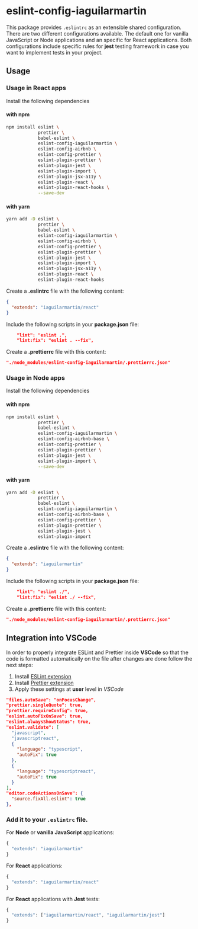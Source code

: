# eslint-config-iaguilarmartin

This package provides `.eslintrc` as an extensible shared configuration. There
are two different configurations available. The default one for vanilla
JavaScript or Node applications and an specific for React applications. Both
configurations include specific rules for **jest** testing framework in case you
want to implement tests in your project.

## Usage

### Usage in React apps

Install the following dependencies

#### with npm

```bash
npm install eslint \
            prettier \
            babel-eslint \
            eslint-config-iaguilarmartin \
            eslint-config-airbnb \
            eslint-config-prettier \
            eslint-plugin-prettier \
            eslint-plugin-jest \
            eslint-plugin-import \
            eslint-plugin-jsx-a11y \
            eslint-plugin-react \
            eslint-plugin-react-hooks \
            --save-dev
```

#### with yarn

```bash
yarn add -D eslint \
            prettier \
            babel-eslint \
            eslint-config-iaguilarmartin \
            eslint-config-airbnb \
            eslint-config-prettier \
            eslint-plugin-prettier \
            eslint-plugin-jest \
            eslint-plugin-import \
            eslint-plugin-jsx-a11y \
            eslint-plugin-react \
            eslint-plugin-react-hooks
```

Create a **.eslintrc** file with the following content:

```json
{
  "extends": "iaguilarmartin/react"
}
```

Include the following scripts in your **package.json** file:

```json
    "lint": "eslint .",
    "lint:fix": "eslint . --fix",
```

Create a **.prettierrc** file with this content:

```json
"./node_modules/eslint-config-iaguilarmartin/.prettierrc.json"
```

### Usage in Node apps

Install the following dependencies

#### with npm

```bash
npm install eslint \
            prettier \
            babel-eslint \
            eslint-config-iaguilarmartin \
            eslint-config-airbnb-base \
            eslint-config-prettier \
            eslint-plugin-prettier \
            eslint-plugin-jest \
            eslint-plugin-import \
            --save-dev
```

#### with yarn

```bash
yarn add -D eslint \
            prettier \
            babel-eslint \
            eslint-config-iaguilarmartin \
            eslint-config-airbnb-base \
            eslint-config-prettier \
            eslint-plugin-prettier \
            eslint-plugin-jest \
            eslint-plugin-import
```

Create a **.eslintrc** file with the following content:

```json
{
  "extends": "iaguilarmartin"
}
```

Include the following scripts in your **package.json** file:

```json
    "lint": "eslint ./",
    "lint:fix": "eslint ./ --fix",
```

Create a **.prettierrc** file with this content:

```json
"./node_modules/eslint-config-iaguilarmartin/.prettierrc.json"
```

## Integration into VSCode

In order to properly integrate ESLint and Prettier inside **VSCode** so that the
code is formatted automatically on the file after changes are done follow the
next steps:

1. Install
   [ESLint extension](https://marketplace.visualstudio.com/items?itemName=dbaeumer.vscode-eslint)
2. Install
   [Prettier extension](https://marketplace.visualstudio.com/items?itemName=esbenp.prettier-vscode)
3. Apply these settings at **user** level in _VSCode_

```json
"files.autoSave": "onFocusChange",
"prettier.singleQuote": true,
"prettier.requireConfig": true,
"eslint.autoFixOnSave": true,
"eslint.alwaysShowStatus": true,
"eslint.validate": [
  "javascript",
  "javascriptreact",
  {
    "language": "typescript",
    "autoFix": true
  },
  {
    "language": "typescriptreact",
    "autoFix": true
  }
],
"editor.codeActionsOnSave": {
  "source.fixAll.eslint": true
},
```

### Add it to your `.eslintrc` file.

For **Node** or **vanilla JavaScript** applications:

```js
{
  "extends": "iaguilarmartin"
}
```

For **React** applications:

```js
{
  "extends": "iaguilarmartin/react"
}
```

For **React** applications with **Jest** tests:

```js
{
  "extends": ["iaguilarmartin/react", "iaguilarmartin/jest"]
}
```
